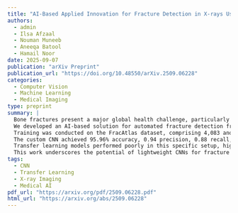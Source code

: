 ```yaml
---
title: "AI-Based Applied Innovation for Fracture Detection in X-rays Using Custom CNN and Transfer Learning Models"
authors:
  - admin
  - Ilsa Afzaal
  - Nouman Muneeb
  - Aneeqa Batool
  - Hamail Noor
date: 2025-09-07
publication: "arXiv Preprint"
publication_url: "https://doi.org/10.48550/arXiv.2509.06228"
categories:
  - Computer Vision
  - Machine Learning
  - Medical Imaging
type: preprint
summary: |
  Bone fractures present a major global health challenge, particularly in low-resource settings with limited access to expert radiology. 
  We developed an AI-based solution for automated fracture detection from X-ray images using a custom Convolutional Neural Network (CNN) and benchmarked it against transfer learning models including EfficientNetB0, MobileNetV2, and ResNet50. 
  Training was conducted on the FracAtlas dataset, comprising 4,083 anonymized musculoskeletal radiographs. 
  The custom CNN achieved 95.96% accuracy, 0.94 precision, 0.88 recall, and an F1-score of 0.91. 
  Transfer learning models performed poorly in this specific setup, highlighting the importance of dataset considerations and external validation. 
  This work underscores the potential of lightweight CNNs for fracture detection in X-rays and the need for fair benchmarking for clinical translation.
tags:
  - CNN
  - Transfer Learning
  - X-ray Imaging
  - Medical AI
pdf_url: "https://arxiv.org/pdf/2509.06228.pdf"
html_url: "https://arxiv.org/abs/2509.06228"
---
```

